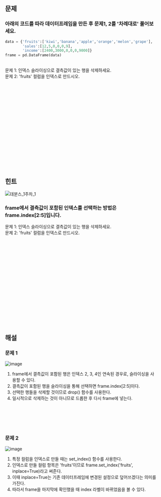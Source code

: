 ## 문제
### 아래의 코드를 따라 데이터프레임을 만든 후 문제1, 2를 '차례대로' 풀어보세요.
```python
data = {'fruits':['kiwi','banana','apple','orange','melon','grape'],
        'sales':[12,5,0,0,0,9],
        'income':[2400,3000,0,0,0,9000]}
frame = pd.DataFrame(data)
```
<br/>
문제 1: 인덱스 슬라이싱으로 결측값이 있는 행을 삭제하세요.<br/>
문제 2: 'fruits' 컬럼을 인덱스로 만드시오.
<br/><br/><br/><br/><br/><br/><br/><br/><br/><br/><br/><br/><br/><br/><br/><br/><br/><br/>

## 힌트
![데분스_1주차_1](https://github.com/sejongsmarcle/2023_Autumn_DataAnalysisStudy/assets/128217747/6f140088-8aa9-4c35-8d8e-3b8213a32965) <br/>
### frame에서 결측값이 포함된 인덱스를 선택하는 방법은 frame.index[2:5]입니다.<br/>
문제 1: 인덱스 슬라이싱으로 결측값이 있는 행을 삭제하세요.<br/>
문제 2: 'fruits' 컬럼을 인덱스로 만드시오.
<br/><br/><br/><br/><br/><br/><br/><br/><br/><br/><br/><br/><br/><br/><br/><br/><br/><br/>

## 해설
### 문제 1 <br/> 
![image](https://github.com/sejongsmarcle/2023_Autumn_DataAnalysisStudy/assets/128217747/9c696185-d31b-43db-96bc-7e0c91a54454) <br/>
1) frame에서 결측값이 포함된 행은 인덱스 2, 3, 4인 연속된 경우로, 슬라이싱을 사용할 수 있다.<br/>
2) 결측값이 포함된 행을 슬라이싱을 통해 선택하면 frame.index[2:5]이다.<br/>
3) 선택한 행들을 삭제할 것이므로 drop() 함수를 사용한다.<br/>
4) 일시적으로 삭제하는 것이 아니므로 드롭한 후 다시 frame에 넣는다.<br/><br/><br/><br/><br/><br/>

### 문제 2 <br/> 
![image](https://github.com/sejongsmarcle/2023_Autumn_DataAnalysisStudy/assets/128217747/0bbf2c81-bce8-4317-9ecf-d24f3c3ef5b4) <br/>
1) 특정 컬럼을 인덱스로 만들 때는 set_index() 함수를 사용한다.
2) 인덱스로 만들 컬럼 항목은 'fruits'이므로 frame.set_index('fruits', inplace=True)라고 써준다.
3) 이때 inplace=True는 기존 데이터프레임에 변경된 설정으로 덮어쓰겠다는 의미를 가진다.
4) 따라서 frame을 마지막에 확인했을 때 index 라벨이 바뀌었음을 볼 수 있다.
